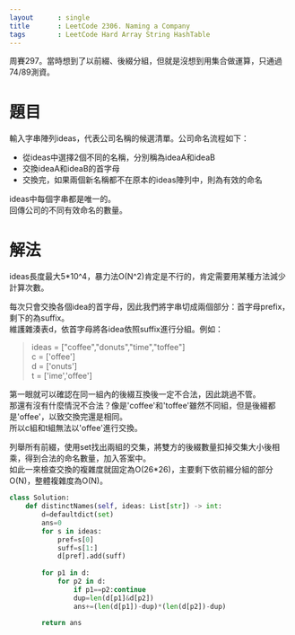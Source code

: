 ```yaml
--- 
layout      : single
title       : LeetCode 2306. Naming a Company
tags        : LeetCode Hard Array String HashTable
---
```

周賽297。當時想到了以前綴、後綴分組，但就是沒想到用集合做運算，只通過74/89測資。  

# 題目
輸入字串陣列ideas，代表公司名稱的候選清單。公司命名流程如下：  
- 從ideas中選擇2個不同的名稱，分別稱為ideaA和ideaB  
- 交換ideaA和ideaB的首字母  
- 交換完，如果兩個新名稱都不在原本的ideas陣列中，則為有效的命名  

ideas中每個字串都是唯一的。  
回傳公司的不同有效命名的數量。

# 解法
ideas長度最大5*10^4，暴力法O(N^2)肯定是不行的，肯定需要用某種方法減少計算次數。  

每次只會交換各個idea的首字母，因此我們將字串切成兩個部分：首字母prefix，剩下的為suffix。  
維護雜湊表d，依首字母將各idea依照suffix進行分組。例如：  
> ideas = ["coffee","donuts","time","toffee"]  
> c = ['offee']  
> d = ['onuts']  
> t = ['ime','offee']  

第一眼就可以確認在同一組內的後綴互換後一定不合法，因此跳過不管。  
那還有沒有什麼情況不合法？像是'coffee'和'toffee'雖然不同組，但是後綴都是'offee'，以致交換完還是相同。  
所以c組和t組無法以'offee'進行交換。  

列舉所有前綴，使用set找出兩組的交集，將雙方的後綴數量扣掉交集大小後相乘，得到合法的命名數量，加入答案中。  
如此一來檢查交換的複雜度就固定為O(26*26)，主要剩下依前綴分組的部分O(N)，整體複雜度為O(N)。  

```python
class Solution:
    def distinctNames(self, ideas: List[str]) -> int:
        d=defaultdict(set)
        ans=0
        for s in ideas:
            pref=s[0]
            suff=s[1:]
            d[pref].add(suff)
            
        for p1 in d:
            for p2 in d:
                if p1==p2:continue
                dup=len(d[p1]&d[p2])
                ans+=(len(d[p1])-dup)*(len(d[p2])-dup)

        return ans
```
